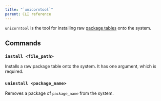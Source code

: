 ```yaml
---
title: "`unicorntool`"
parent: CLI reference
---
```


`unicorntool` is the tool for installing raw [package tables](../specification/package-tables.md) onto the system.

## Commands
### `install <file_path>`

Installs a raw package table onto the system. It has one argument, which is required.

### `uninstall <package_name>`

Removes a package of `package_name` from the system.

